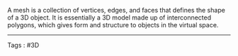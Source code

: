 A mesh is a collection of vertices, edges, and faces that defines the shape of a 3D object. It is essentially a 3D model made up of interconnected polygons, which gives form and structure to objects in the virtual space.

---

Tags : #3D 